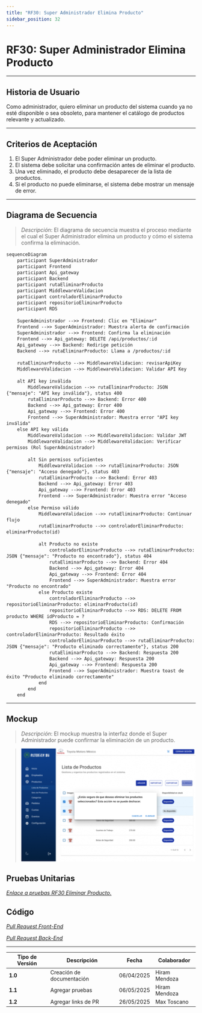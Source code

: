 ```yaml
---
title: "RF30: Super Administrador Elimina Producto"
sidebar_position: 32
---
```


# RF30: Super Administrador Elimina Producto

---

## Historia de Usuario

Como administrador, quiero eliminar un producto del sistema cuando ya no esté disponible o sea obsoleto, para mantener el catálogo de productos relevante y actualizado.

---

## **Criterios de Aceptación**

1. El Super Administrador debe poder eliminar un producto.
2. El sistema debe solicitar una confirmación antes de eliminar el producto.
3. Una vez eliminado, el producto debe desaparecer de la lista de productos.
4. Si el producto no puede eliminarse, el sistema debe mostrar un mensaje de error.

---

## **Diagrama de Secuencia**

> _Descripción_: El diagrama de secuencia muestra el proceso mediante el cual el Super Administrador elimina un producto y cómo el sistema confirma la eliminación.

```mermaid
sequenceDiagram
    participant SuperAdministrador
    participant Frontend
    participant Api_gateway
    participant Backend
    participant rutaEliminarProducto
    participant MiddlewareValidacion
    participant controladorEliminarProducto
    participant repositorioEliminarProducto
    participant RDS

    SuperAdministrador -->> Frontend: Clic en "Eliminar"
    Frontend -->> SuperAdministrador: Muestra alerta de confirmación
    SuperAdministrador -->> Frontend: Confirma la eliminación
    Frontend -->> Api_gateway: DELETE /api/productos/:id
    Api_gateway -->> Backend: Redirige petición
    Backend -->> rutaEliminarProducto: Llama a /productos/:id

    rutaEliminarProducto -->> MiddlewareValidacion: revisarApiKey
    MiddlewareValidacion -->> MiddlewareValidacion: Validar API Key

    alt API key inválida
        MiddlewareValidacion -->> rutaEliminarProducto: JSON {"mensaje": "API key inválida"}, status 400
        rutaEliminarProducto -->> Backend: Error 400
        Backend -->> Api_gateway: Error 400
        Api_gateway -->> Frontend: Error 400
        Frontend -->> SuperAdministrador: Muestra error "API key inválida"
    else API key válida
        MiddlewareValidacion -->> MiddlewareValidacion: Validar JWT
        MiddlewareValidacion -->> MiddlewareValidacion: Verificar permisos (Rol SuperAdministrador)

        alt Sin permisos suficientes
            MiddlewareValidacion -->> rutaEliminarProducto: JSON {"mensaje": "Acceso denegado"}, status 403
            rutaEliminarProducto -->> Backend: Error 403
            Backend -->> Api_gateway: Error 403
            Api_gateway -->> Frontend: Error 403
            Frontend -->> SuperAdministrador: Muestra error "Acceso denegado"
        else Permiso válido
            MiddlewareValidacion -->> rutaEliminarProducto: Continuar flujo
            rutaEliminarProducto -->> controladorEliminarProducto: eliminarProducto(id)

            alt Producto no existe
                controladorEliminarProducto -->> rutaEliminarProducto: JSON {"mensaje": "Producto no encontrado"}, status 404
                rutaEliminarProducto -->> Backend: Error 404
                Backend -->> Api_gateway: Error 404
                Api_gateway -->> Frontend: Error 404
                Frontend -->> SuperAdministrador: Muestra error "Producto no encontrado"
            else Producto existe
                controladorEliminarProducto -->> repositorioEliminarProducto: eliminarProducto(id)
                repositorioEliminarProducto -->> RDS: DELETE FROM producto WHERE idProducto = ?
                RDS -->> repositorioEliminarProducto: Confirmación
                repositorioEliminarProducto -->> controladorEliminarProducto: Resultado éxito
                controladorEliminarProducto -->> rutaEliminarProducto: JSON {"mensaje": "Producto eliminado correctamente"}, status 200
                rutaEliminarProducto -->> Backend: Respuesta 200
                Backend -->> Api_gateway: Respuesta 200
                Api_gateway -->> Frontend: Respuesta 200
                Frontend -->> SuperAdministrador: Muestra toast de éxito "Producto eliminado correctamente"
            end
        end
    end

```

---

## **Mockup**

> _Descripción_: El mockup muestra la interfaz donde el Super Administrador puede confirmar la eliminación de un producto.

> ![Interfaz de eliminar producto](imagenes/RF30EliminaProducto.png)

## **Pruebas Unitarias**

_<u>[Enlace a pruebas RF30 Eliminar Producto.](https://docs.google.com/spreadsheets/d/1NLGwGrGA5PVOEzLaqxa8Ts1D_Ng3QzzqNKWJYUzxD-M/edit?pli=1&gid=1236536645#gid=1236536645)</u>_

## **Código**

_<u>[Pull Request Front-End](https://github.com/CodeAnd-Co/Frontend-Text-Lines/pull/34)</u>_

_<u>[Pull Request Back-End](https://github.com/CodeAnd-Co/Backend-textiles/pull/35)</u>_

---

| **Tipo de Versión** | **Descripción**           | **Fecha**  | **Colaborador** |
| ------------------- | ------------------------- | ---------- | --------------- |
| **1.0**             | Creación de documentación | 06/04/2025 | Hiram Mendoza   |
| **1.1**             | Agregar pruebas           | 06/05/2025 | Hiram Mendoza   |
| **1.2**             | Agregar links de PR       | 26/05/2025 | Max Toscano     |
